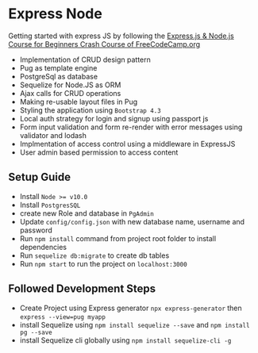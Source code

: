 # Express Node
Getting started with express JS by following the [Express.js & Node.js Course for Beginners Crash Course of FreeCodeCamp.org](https://youtu.be/G8uL0lFFoN0)
- Implementation of CRUD design pattern
- Pug as template engine
- PostgreSql as database
- Sequelize for Node.JS as ORM
- Ajax calls for CRUD operations
- Making re-usable layout files in Pug
- Styling the application using ``Bootstrap 4.3``
- Local auth strategy for login and signup using passport js
- Form input validation and form re-render with error messages using validator and lodash
- Implmentation of access control using a middleware in ExpressJS
- User admin based permission to access content
## Setup Guide
- Install ``Node >= v10.0``
- Install ``PostgresSQL``
- create new Role and database in ``PgAdmin``
- Update ``config/config.json`` with new database name, username and password
- Run ``npm install`` command from project root folder to install dependencies
- Run ``sequelize db:migrate`` to create db tables
- Run ``npm start`` to run the project on ``localhost:3000``
## Followed Development Steps
- Create Project using Express generator ``npx express-generator`` then ``express --view=pug myapp``
- install Sequelize using ``npm install sequelize --save`` and ``npm install pg --save``
- install Sequelize cli globally using ``npm install sequelize-cli -g``

